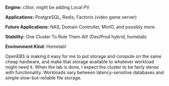 **Engine:** cStor, might be adding Local PV

**Applications:** PostgreSQL, Redis, Factorio (video game server)

**Future Applications:** NAS, Domain Controller, MinIO, and possibly more.

**Stability:** One Cluster To Rule Them All! (Dev/Prod hybrid, homelab)

**Environment Kind:** Homelab!

OpenEBS is making it easy for me to put storage and compute on the same cheap hardware, and make that storage available to whatever workload might need it. When the lab is done, I expect the cluster to be fairly dense with functionality. Workloads vary between latency-sensitive databases and simple slow-but-reliable file storage.

